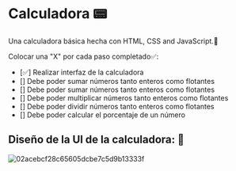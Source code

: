 # Calculadora 📟

Una calculadora básica hecha con HTML, CSS and JavaScript.🌟

Colocar una "X" por cada paso completado✅:

- [✅] Realizar interfaz de la calculadora
- [] Debe poder sumar números tanto enteros como flotantes
- [] Debe poder sumar números tanto enteros como flotantes
- [] Debe poder multiplicar números tanto enteros como flotantes
- [] Debe poder dividir números tanto enteros como flotantes
- [] Debe poder calcular el porcentaje de un número

## Diseño de la UI de la calculadora: 🌈

![02acebcf28c65605dcbe7c5d9b13333f](https://github.com/webzma/calculadora/assets/81445622/70278d63-aa79-4c8b-9b5e-83a8484c252c)
